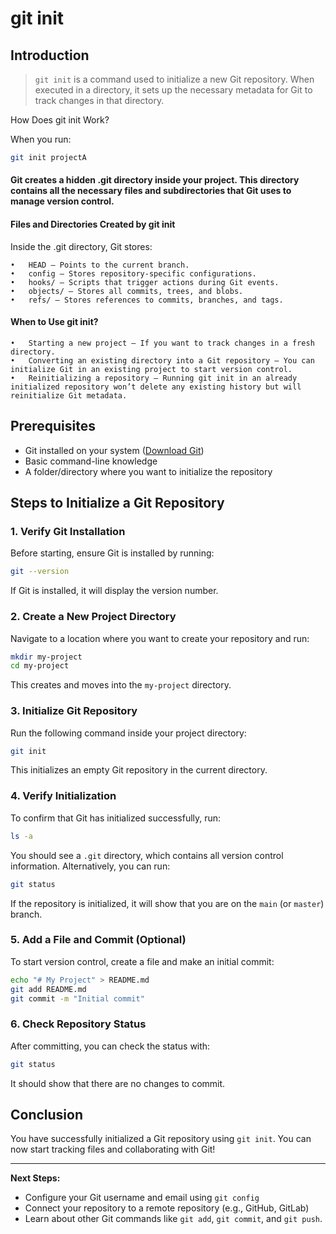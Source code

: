 # git init

## Introduction
> `git init` is a command used to initialize a new Git repository. When executed in a directory, it sets up the necessary metadata for Git to track changes in that directory.


How Does git init Work?

When you run:
```sh
git init projectA
```

#### Git creates a hidden .git directory inside your project. This directory contains all the necessary files and subdirectories that Git uses to manage version control.

#### Files and Directories Created by git init

Inside the .git directory, Git stores:

	•	HEAD – Points to the current branch.
	•	config – Stores repository-specific configurations.
	•	hooks/ – Scripts that trigger actions during Git events.
	•	objects/ – Stores all commits, trees, and blobs.
	•	refs/ – Stores references to commits, branches, and tags.

#### When to Use git init?

	•	Starting a new project – If you want to track changes in a fresh directory.
	•	Converting an existing directory into a Git repository – You can initialize Git in an existing project to start version control.
	•	Reinitializing a repository – Running git init in an already initialized repository won’t delete any existing history but will reinitialize Git metadata.

## Prerequisites
- Git installed on your system ([Download Git](https://git-scm.com/downloads))
- Basic command-line knowledge
- A folder/directory where you want to initialize the repository

## Steps to Initialize a Git Repository

### 1. Verify Git Installation
Before starting, ensure Git is installed by running:
```sh
git --version
```
If Git is installed, it will display the version number.

### 2. Create a New Project Directory
Navigate to a location where you want to create your repository and run:
```sh
mkdir my-project
cd my-project
```
This creates and moves into the `my-project` directory.

### 3. Initialize Git Repository
Run the following command inside your project directory:
```sh
git init
```
This initializes an empty Git repository in the current directory.

### 4. Verify Initialization
To confirm that Git has initialized successfully, run:
```sh
ls -a
```
You should see a `.git` directory, which contains all version control information.
Alternatively, you can run:
```sh
git status
```
If the repository is initialized, it will show that you are on the `main` (or `master`) branch.

### 5. Add a File and Commit (Optional)
To start version control, create a file and make an initial commit:
```sh
echo "# My Project" > README.md
git add README.md
git commit -m "Initial commit"
```

### 6. Check Repository Status
After committing, you can check the status with:
```sh
git status
```
It should show that there are no changes to commit.

## Conclusion
You have successfully initialized a Git repository using `git init`. You can now start tracking files and collaborating with Git!

---
**Next Steps:**
- Configure your Git username and email using `git config`
- Connect your repository to a remote repository (e.g., GitHub, GitLab)
- Learn about other Git commands like `git add`, `git commit`, and `git push`.
